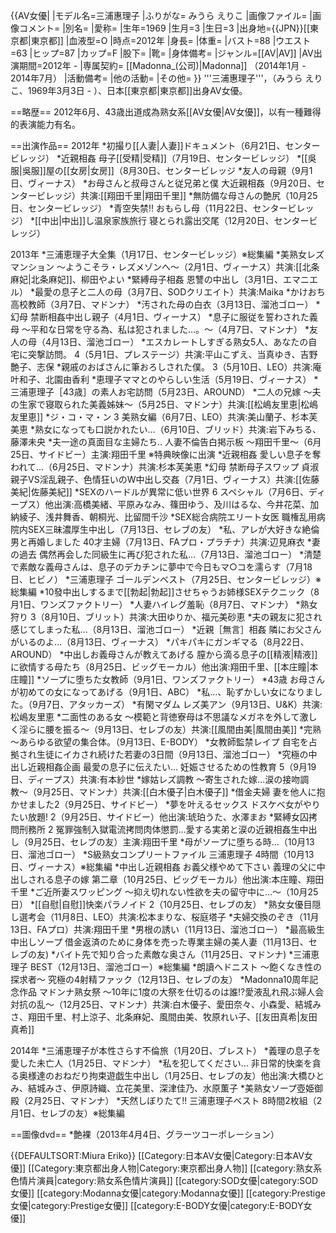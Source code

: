 {{AV女優|
|モデル名=三浦惠理子
|ふりがな= みうら えりこ
|画像ファイル=
|画像コメント=
|別名=
|愛称=
|生年=1969
|生月=3
|生日=3
|出身地={{JPN}}[[東京都|東京都]]
|血液型=O
|時点=2012年
|身長=
|体重=
|バスト=88
|ウエスト=63
|ヒップ=87
|カップ=F
|股下=
|靴=
|身体備考=
|ジャンル=[[AV|AV]]
|AV出演期間=2012年 - 
|専属契約= [[Madonna_(公司)|Madonna]] （2014年1月 - 2014年7月）
|活動備考= 
|他の活動=
|その他=
}}
'''三浦惠理子'''，（みうら えりこ、1969年3月3日 - ）、日本[[東京都|東京都]]出身AV女優。

==略歴==
2012年6月、43歳出道成為熟女系[[AV女優|AV女優]]，以有一種難得的表演能力有名。

==出演作品==
2012年
*初撮り[[人妻|人妻]]ドキュメント（6月21日、センタービレッジ）
*近親相姦 母子[[受精|受精]]（7月19日、センタービレッジ）
*[[吳服|吳服]]屋の[[女房|女房]]（8月30日、センタービレッジ
*友人の母親（9月1日、ヴィーナス）
*お母さんと叔母さんと従兄弟と僕 大近親相姦（9月20日、センタービレッジ）共演:[[翔田千里|翔田千里]]
*無防備な母さんの艶尻（10月25日、センタービレッジ）
*青空失禁!! おもらし母（11月22日、センタービレッジ）
*[[中出|中出]]し温泉家族旅行 寝とられ露出交尾（12月20日、センタービレッジ）

2013年
*三浦恵理子大全集（1月17日、センタービレッジ）※総集編
*美熟女レズマンション 〜ようこそラ・レズメゾンへ〜（2月1日、ヴィーナス）共演:[[北条麻妃|北条麻妃]]、柳田やよい
*緊縛母子相姦 恩讐の中出し（3月1日、エマニエル）
*最愛の息子と二人の母（3月7日、SODクリエイト）共演:Maika
*かけおち高校教師（3月7日、マドンナ）
*汚された母の白衣（3月13日、溜池ゴロー）
*幻母 禁断相姦中出し親子（4月1日、ヴィーナス）
*息子に服従を誓わされた義母 〜平和な日常を守る為、私は犯されました…。〜（4月7日、マドンナ）
*友人の母（4月13日、溜池ゴロー）
*エスカレートしすぎる熟女5人、あなたの自宅に突撃訪問。 4（5月1日、プレステージ）共演:平山こずえ、当真ゆき、吉野艶子、志保
*親戚のおばさんに筆おろしされた僕。 3（5月10日、LEO）共演:庵叶和子、北園由香利
*恵理子ママとのやらしい生活（5月19日、ヴィーナス）
*三浦恵理子［43歳］の素人お宅訪問（5月23日、AROUND）
*二人の兄嫁 〜夫の生家で寝取られた美義姊妹〜（5月25日、マドンナ）共演:[[松嶋友里恵|松嶋友里恵]]
*ジ・コ・マ・ン 3 美熟女編（6月7日、LEO）共演:美山蘭子、杉本芙美恵
*熟女になっても口説かれたい…（6月10日、ブリッド）共演:岩下みちる、藤澤未央
*夫一途の真面目な主婦たち‥ 人妻不倫告白掲示板 〜翔田千里〜（6月25日、サイドビー）主演:翔田千里 ※特典映像に出演
*近親相姦 愛しい息子を奪われて…（6月25日、マドンナ）共演:杉本芙美恵
*幻母 禁断母子スワップ 貞淑親子VS淫乱親子、色情狂いのW中出し交姦（7月1日、ヴィーナス）共演:[[佐藤美紀|佐藤美紀]]
*SEXのハードルが異常に低い世界 6 スペシャル（7月6日、ディープス）他出演:高橋美緒、平原みなみ、篠田ゆう、及川はるな、今井花菜、加納綾子、浅井舞香、朝桐光、比留間千沙
*SEX総合病院エリート女医 職権乱用病院内SEX三昧濃厚生中出し（7月13日、セレブの友）
*私、アレが大好きな絶倫男と再婚しました 40才主婦（7月13日、FAプロ・プラチナ）共演:辺見麻衣
*妻の過去 偶然再会した同級生に再び犯された私…（7月13日、溜池ゴロー）
*清楚で素敵な義母さんは、息子のデカチンに夢中で今日もマ○コを濡らす（7月18日、ヒビノ）
*三浦恵理子 ゴールデンベスト（7月25日、センタービレッジ）※総集編
*10發中出しするまで[[勃起|勃起]]させちゃうお姉様SEXテクニック（8月1日、ワンズファクトリー）
*人妻ハイレグ羞恥（8月7日、マドンナ）
*熟女狩り 3（8月10日、ブリット）共演:大田ゆりか、福元美砂恵
*夫の親友に犯され感じてしまった私…（8月13日、溜池ゴロー）
*近親［無言］相姦 隣にお父さんがいるのよ…（8月13日、ヴィーナス）
*パキパキにガンギマる（8月22日、AROUND）
*中出しお義母さんが教えてあげる 膣から滴る息子の[[精液|精液]]に欲情する母たち（8月25日、ビッグモーカル）他出演:翔田千里、[[本庄瞳|本庄瞳]]
*ソープに堕ちた女教師（9月1日、ワンズファクトリー）
*43歳 お母さんが初めての女になってあげる（9月1日、ABC）
*私…、恥ずかしい女になりました。（9月7日、アタッカーズ）
*有閑マダム レズ美アン（9月13日、U&K）共演:松嶋友里恵
*二面性のある女 〜模範と背徳寮母は不思議なメガネを外して激しく淫らに腰を振る〜（9月13日、セレブの友）共演:[[風間由美|風間由美]]
*完熟 〜あらゆる欲望の集合体。（9月13日、E-BODY）
*女教師監禁レイプ 自宅を占拠され生徒にイカされ続けた若妻の3日間（9月13日、溜池ゴロー）
*究極の中出し近親相姦企画 最愛の息子に伝えたい… 妊娠させるための性教育 5（9月19日、ディープス）共演:有本紗世
*嫁姑レズ調教 〜寄生された嫁…涙の接吻調教〜（9月25日、マドンナ）共演:[[白木優子|白木優子]]
*借金夫婦 妻を他人に抱かせました2（9月25日、サイドビー）
*夢を叶えるセックス ドスケベ女がやりたい放題! 2（9月25日、サイドビー）他出演:琥珀うた、水澤まお
*緊縛女囚拷問刑務所 2 冤罪強制入獄電流拷問肉体懲罰…愛する実弟と涙の近親相姦生中出し（9月25日、セレブの友）主演:翔田千里
*母がソープに堕ちる時…（10月13日、溜池ゴロー）
*S級熟女コンプリートファイル 三浦恵理子 4時間（10月13日、ヴィーナス）※総集編
*中出し近親相姦 お義父様やめて下さい 義理の父に中出しされる息子の嫁 第二章（10月25日、ビッグモーカル）他出演:本庄瞳、翔田千里
*ご近所妻スワッピング 〜抑え切れない性欲を夫の留守中に…〜（10月25日）
*[[自慰|自慰]]快楽パラノイド 2（10月25日、セレブの友）
*熟女女優目隠し選考会（11月8日、LEO）共演:松本まりな、桜庭塔子
*夫婦交換のぞき（11月13日、FAプロ）共演:翔田千里
*男根の誘い（11月13日、溜池ゴロー）
*最高級生中出しソープ 借金返済のために身体を売った専業主婦の美人妻（11月13日、セレブの友)
*バイト先で知り合った素敵な奥さん（11月25日、マドンナ)
*三浦恵理子 BEST（12月13日、溜池ゴロー）※総集編
*朗讀ヘドニスト 〜飽くなき性の探求者〜 究極の4射精ファック（12月13日、セレブの友）
*Madonna10周年記念作品 マドンナ熟女祭 〜10年に1度の大祭を仕切るのは誰!?愛液乱れ飛ぶ婦人会対抗の乱〜（12月25日、マドンナ）共演:白木優子、愛田奈々、小森愛、結城みさ、翔田千里、村上涼子、北条麻妃、風間由美、牧原れい子、[[友田真希|友田真希]]

2014年
*三浦恵理子が本性さらす不倫旅（1月20日、ブレスト）
*義理の息子を愛した未亡人（1月25日、マドンナ）
*私を犯してください… 非日常的快楽を貪る奥様達のおねだり拘束遊戯生中出し（1月25日、セレブの友）他出演:大橋ひとみ、結城みさ、伊原詩織、立花美里、深津佳乃、水原薫子
*美熟女ソープ壺姫御殿（2月25日、マドンナ）
*天然しぼりたて!! 三浦恵理子ベスト 8時間2枚組（2月1日、セレブの友）※総集編

==圖像dvd==
*艶裸（2013年4月4日、グラーツコーポレーション）


{{DEFAULTSORT:Miura Eriko}}
[[Category:日本AV女優|Category:日本AV女優]]
[[Category:東京都出身人物|Category:東京都出身人物]]
[[category:熟女系色情片演員|category:熟女系色情片演員]]
[[category:SOD女優|category:SOD女優]]
[[category:Modanna女優|category:Modanna女優]]
[[category:Prestige女優|category:Prestige女優]]
[[category:E-BODY女優|category:E-BODY女優]]
